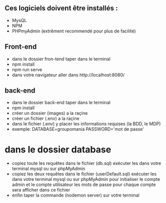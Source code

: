 ## Ces logiciels doivent être installés :
- MysQL
- NPM
- PHPmyAdmin (extrêment recommendé pour plus de facilité)

## Front-end 
- dans le dossier fron-tend taper dans le terminal
- npm install
- npm run serve
- dans votre navigateur aller dans http://localhost:8080/

## back-end
- dans le dossier back-end taper dans le terminal
- npm install
- créer un dossier (images) a la raçine
- créer un fichier (.env) a la raçine
- dans le fichier (.env)  y placer les informations requises (la BDD, le MDP)
- exemple:
 DATABASE=groupomania
 PASSWORD='mot de passe'
 
# dans le dossier database 
- copiez toute les  requêtes dans le fichier (db.sql) exécuter les dans votre terminal mysql ou sur phpMyAdmin
- copiez les deux requêtes dans le fichier (userDefault.sql) exécuter les dans votre terminal mysql ou sur phpMyAdmin pour initialiser le compte admin et le compte utilisateur les mots de passe pour chaque compte sera afficher dans ce fichier
- enfin taper la commande (nodemon server) sur votre terminal
 
 

